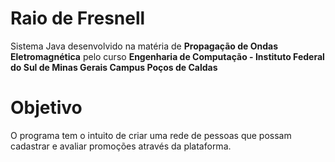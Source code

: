 # Raio de Fresnell

Sistema Java desenvolvido na matéria de **Propagação de Ondas Eletromagnética** pelo curso **Engenharia de Computação - Instituto Federal do Sul de Minas Gerais Campus Poços de Caldas**

# Objetivo

O programa tem o intuito de criar uma rede de pessoas que possam cadastrar e avaliar promoções através da plataforma.
